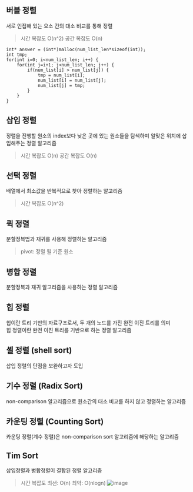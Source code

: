 ## 버블 정렬
서로 인접해 있는 요소 간의 대소 비교를 통해 정렬
> 시간 복잡도 O(n^2) 공간 복잡도 O(n)
```
int* answer = (int*)malloc(num_list_len*sizeof(int));
int tmp;
for(int i=0; i<num_list_len; i++) {
    for(int j=i+1; j<num_list_len; j++) {
        if(num_list[i] > num_list[j]) {
            tmp = num_list[i];
            num_list[i] = num_list[j];
            num_list[j] = tmp;
        }
    }
}
```
## 삽입 정렬
정렬을 진행할 원소의 index보다 낮은 곳에 있는 원소들을 탐색하며 알맞은 위치에 삽입해주는 정렬 알고리즘
> 시간 복잡도 O(n) 공간 복잡도 O(n)

## 선택 정렬
배열에서 최소값을 반복적으로 찾아 정렬하는 알고리즘
> 시간 복잡도 O(n^2)

## 퀵 정렬
분할정복법과 재귀를 사용해 정렬하는 알고리즘
> pivot: 정렬 될 기준 원소

## 병합 정렬
분할정복과 재귀 알고리즘을 사용하는 정렬 알고리즘

## 힙 정렬
힙이란 트리 기반의 자료구조로서, 두 개의 노드를 가진 완전 이진 트리를 의미 <br>
힙 정렬이란 완전 이진 트리를 기반으로 하는 정렬 알고리즘

## 셸 정렬 (shell sort)
삽입 정렬의 단점을 보완하고자 도입

## 기수 정렬 (Radix Sort)
non-comparison 알고리즘으로 원소간의 대소 비교를 하지 않고 정렬하는 알고리즘

## 카운팅 정렬 (Counting Sort)
카운팅 정렬(계수 정렬)은 non-comparison sort 알고리즘에 해당하는 알고리즘

## Tim Sort
삽입정렬과 병합정렬이 결합된 정렬 알고리즘
> 시간 복잡도 최선: O(n) 최악: O(nlogn) 
![image](https://github.com/user-attachments/assets/5f7f967b-cb16-4866-a885-3703ad8f007b)

